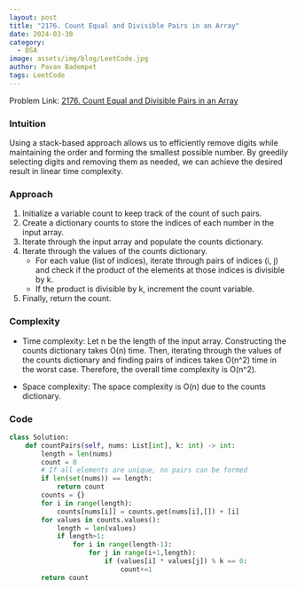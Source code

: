 ```yaml
---
layout: post
title: "2176. Count Equal and Divisible Pairs in an Array"
date: 2024-03-30
category:
  - DSA
image: assets/img/blog/LeetCode.jpg
author: Pavan Badempet
tags: LeetCode
---
```


Problem Link: [2176. Count Equal and Divisible Pairs in an Array](https://leetcode.com/problems/count-equal-and-divisible-pairs-in-an-array/description/)

### Intuition
Using a stack-based approach allows us to efficiently remove digits while maintaining the order and forming the smallest possible number. By greedily selecting digits and removing them as needed, we can achieve the desired result in linear time complexity.

### Approach
1. Initialize a variable count to keep track of the count of such pairs.
2. Create a dictionary counts to store the indices of each number in the input array.
3. Iterate through the input array and populate the counts dictionary.
4. Iterate through the values of the counts dictionary.
    - For each value (list of indices), iterate through pairs of indices (i, j) and check if the product of the elements at those indices is divisible by k.
    - If the product is divisible by k, increment the count variable.
5. Finally, return the count.

### Complexity
- Time complexity:
Let n be the length of the input array. Constructing the counts dictionary takes O(n) time. Then, iterating through the values of the counts dictionary and finding pairs of indices takes O(n^2) time in the worst case. Therefore, the overall time complexity is O(n^2).

- Space complexity:
The space complexity is O(n) due to the counts dictionary.

### Code
```python
class Solution:
    def countPairs(self, nums: List[int], k: int) -> int:
        length = len(nums)
        count = 0
        # If all elements are unique, no pairs can be formed
        if len(set(nums)) == length:
            return count
        counts = {}
        for i in range(length):
            counts[nums[i]] = counts.get(nums[i],[]) + [i]
        for values in counts.values():
            length = len(values)
            if length>1:
                for i in range(length-1):
                    for j in range(i+1,length):
                        if (values[i] * values[j]) % k == 0:
                            count+=1
        return count
```